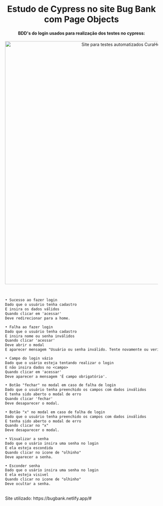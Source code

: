 <h1 align="center">
<br> Estudo de Cypress no site Bug Bank com Page Objects
</h1>

<h4 align="center">
  BDD's do login usados para realização dos testes no cypress:
</h4>

<div align="center">
<img width="800px" alt="Site para testes automatizados CuraHealthcare" src="https://i.imgur.com/Tmx5hQj.png" />
</div>
<br>

```diff  

• Sucesso ao fazer login
Dado que o usuário tenha cadastro
E insira os dados válidos
Quando clicar em 'acessar'
Deve redirecionar para a home.

• Falha ao fazer login
Dado que o usuário tenha cadastro
E insira nome ou senha inválidos
Quando clicar 'acessar'
Deve abrir o modal
E aparecer mensagem "Usuário ou senha inválido. Tente novamente ou verifique suas informações!".

• Campo do login vázio
Dado que o usário esteja tentando realizar o login
E não insira dados no <campo>
Quando clicar em 'acessar'
Deve aparecer a mensagem 'É campo obrigatório'.

• Botão "fechar" no modal em caso de falha de login
Dado que o usuário tenha preenchido os campos com dados inválidos
E tenha sido aberto o modal de erro
Quando clicar 'fechar'
Deve desaparecer o modal.

• Botão "x" no modal em caso de falha de login
Dado que o usuário tenha preenchido os campos com dados inválidos
E tenha sido aberto o modal de erro
Quando clicar no "x"
Deve desaparecer o modal.

• Visualizar a senha
Dado que o usário insira uma senha no login
E ela esteja escondida
Quando clicar no icone de "olhinho"
Deve aparecer a senha.

• Esconder senha
Dado que o usário insira uma senha no login
E ela esteja visivel
Quando clicar no icone de "olhinho"
Deve ocultar a senha.
```

<br>
Site utilizado: https://bugbank.netlify.app/#
<h1>


